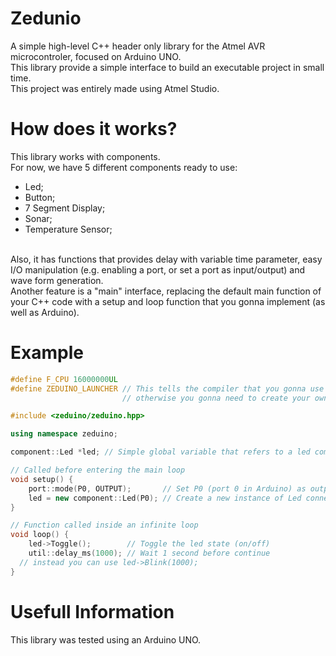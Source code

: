 # Zedunio
A simple high-level C++ header only library for the Atmel AVR microcontroler, focused on Arduino UNO. <br/>
This library provide a simple interface to build an executable project in small time. <br/>
This project was entirely made using Atmel Studio.

# How does it works?
This library works with components. <br/>
For now, we have 5 different components ready to use:
- Led;
- Button;
- 7 Segment Display;
- Sonar;
- Temperature Sensor;
<br/>
Also, it has functions that provides delay with variable time parameter, easy I/O manipulation (e.g. enabling a port, or set a port as input/output) and wave form generation. <br/>
Another feature is a "main" interface, replacing the default main function of your C++ code with a setup and loop function that you gonna implement (as well as Arduino).

# Example

```c++
#define F_CPU 16000000UL
#define ZEDUINO_LAUNCHER // This tells the compiler that you gonna use the setup and loop function, 
                         // otherwise you gonna need to create your own main and main loop

#include <zeduino/zeduino.hpp>

using namespace zeduino;

component::Led *led; // Simple global variable that refers to a led component

// Called before entering the main loop
void setup() {
	port::mode(P0, OUTPUT);       // Set P0 (port 0 in Arduino) as output
	led = new component::Led(P0); // Create a new instance of Led connected to the port 0
}

// Function called inside an infinite loop
void loop() {
	led->Toggle();        // Toggle the led state (on/off)
	util::delay_ms(1000); // Wait 1 second before continue
  // instead you can use led->Blink(1000);
}
```
# Usefull Information
This library was tested using an Arduino UNO.
